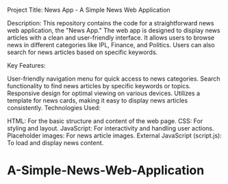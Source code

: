 Project Title: News App - A Simple News Web Application

Description: This repository contains the code for a straightforward news web application, the "News App." The web app is designed to display news articles with a clean and user-friendly interface. It allows users to browse news in different categories like IPL, Finance, and Politics. Users can also search for news articles based on specific keywords.

Key Features:

User-friendly navigation menu for quick access to news categories. Search functionality to find news articles by specific keywords or topics. Responsive design for optimal viewing on various devices. Utilizes a template for news cards, making it easy to display news articles consistently. Technologies Used:

HTML: For the basic structure and content of the web page. CSS: For styling and layout. JavaScript: For interactivity and handling user actions. Placeholder images: For news article images. External JavaScript (script.js): To load and display news content.
# A-Simple-News-Web-Application
